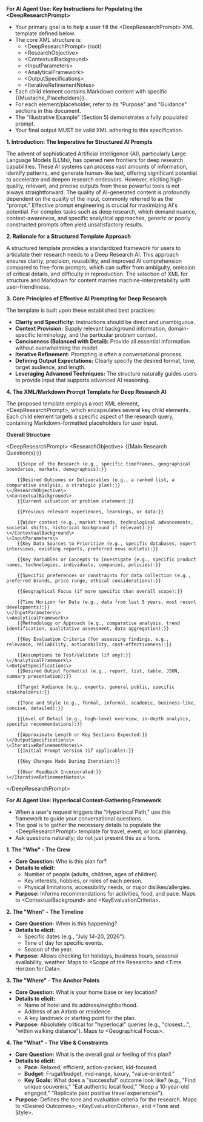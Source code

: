 **For AI Agent Use: Key Instructions for Populating the \<DeepResearchPrompt\>**

* Your primary goal is to help a user fill the \<DeepResearchPrompt\> XML template defined below.
* The core XML structure is:
  * \<DeepResearchPrompt\> (root)
  * \<ResearchObjective\>
  * \<ContextualBackground\>
  * \<InputParameters\>
  * \<AnalyticalFramework\>
  * \<OutputSpecifications\>
  * \<IterativeRefinementNotes\>
* Each child element contains Markdown content with specific {{Mustache\_Placeholders}}.
* For each element/placeholder, refer to its "Purpose" and "Guidance" sections in this document.
* The "Illustrative Example" (Section 5\) demonstrates a fully populated prompt.
* Your final output MUST be valid XML adhering to this specification.

**1\. Introduction: The Imperative for Structured AI Prompts**

The advent of sophisticated Artificial Intelligence (AI), particularly Large Language Models (LLMs), has opened new frontiers for deep research capabilities. These AI systems can process vast amounts of information, identify patterns, and generate human-like text, offering significant potential to accelerate and deepen research endeavors. However, eliciting high-quality, relevant, and precise outputs from these powerful tools is not always straightforward. The quality of AI-generated content is profoundly dependent on the quality of the input, commonly referred to as the "prompt." Effective prompt engineering is crucial for maximizing AI's potential. For complex tasks such as deep research, which demand nuance, context-awareness, and specific analytical approaches, generic or poorly constructed prompts often yield unsatisfactory results.

**2\. Rationale for a Structured Template Approach**

A structured template provides a standardized framework for users to articulate their research needs to a Deep Research AI. This approach ensures clarity, precision, reusability, and improved AI comprehension compared to free-form prompts, which can suffer from ambiguity, omission of critical details, and difficulty in reproduction. The selection of XML for structure and Markdown for content marries machine-interpretability with user-friendliness.

**3\. Core Principles of Effective AI Prompting for Deep Research**

The template is built upon these established best practices:

* **Clarity and Specificity:** Instructions should be direct and unambiguous.
* **Context Provision:** Supply relevant background information, domain-specific terminology, and the particular problem context.
* **Conciseness (Balanced with Detail):** Provide all essential information without overwhelming the model.
* **Iterative Refinement:** Prompting is often a conversational process.
* **Defining Output Expectations:** Clearly specify the desired format, tone, target audience, and length.
* **Leveraging Advanced Techniques:** The structure naturally guides users to provide input that supports advanced AI reasoning.

**4\. The XML/Markdown Prompt Template for Deep Research AI**

The proposed template employs a root XML element, \<DeepResearchPrompt\>, which encapsulates several key child elements. Each child element targets a specific aspect of the research query, containing Markdown-formatted placeholders for user input.

**Overall Structure**

\<DeepResearchPrompt\>
    \<ResearchObjective\>
        {{Main Research Question(s):}}

        {{Scope of the Research (e.g., specific timeframes, geographical boundaries, markets, demographics):}}

        {{Desired Outcomes or Deliverables (e.g., a ranked list, a comparative analysis, a strategic plan):}}
    \</ResearchObjective\>
    \<ContextualBackground\>
        {{Current situation or problem statement:}}

        {{Previous relevant experiences, learnings, or data:}}

        {{Wider context (e.g., market trends, technological advancements, societal shifts, historical background if relevant):}}
    \</ContextualBackground\>
    \<InputParameters\>
        {{Key Data Sources to Prioritize (e.g., specific databases, expert interviews, existing reports, preferred news outlets):}}

        {{Key Variables or Concepts to Investigate (e.g., specific product names, technologies, individuals, companies, policies):}}

        {{Specific preferences or constraints for data collection (e.g., preferred brands, price range, ethical considerations):}}

        {{Geographical Focus (if more specific than overall scope):}}

        {{Time Horizon for Data (e.g., data from last 5 years, most recent developments):}}
    \</InputParameters\>
    \<AnalyticalFramework\>
        {{Methodology or Approach (e.g., comparative analysis, trend identification, qualitative assessment, data aggregation):}}

        {{Key Evaluation Criteria (for assessing findings, e.g., relevance, reliability, actionability, cost-effectiveness):}}

        {{Assumptions to Test/Validate (if any):}}
    \</AnalyticalFramework\>
    \<OutputSpecifications\>
        {{Desired Output Format(s) (e.g., report, list, table, JSON, summary presentation):}}

        {{Target Audience (e.g., experts, general public, specific stakeholders):}}

        {{Tone and Style (e.g., formal, informal, academic, business-like, concise, detailed):}}

        {{Level of Detail (e.g., high-level overview, in-depth analysis, specific recommendations):}}

        {{Approximate Length or Key Sections Expected:}}
    \</OutputSpecifications\>
    \<IterativeRefinementNotes\>
        {{Initial Prompt Version (if applicable):}}

        {{Key Changes Made During Iteration:}}

        {{User Feedback Incorporated:}}
    \</IterativeRefinementNotes\>
\</DeepResearchPrompt\>

**For AI Agent Use: Hyperlocal Context-Gathering Framework**

* When a user's request triggers the "Hyperlocal Path," use this framework to guide your conversational questions.
* The goal is to gather the necessary details to populate the \<DeepResearchPrompt\> template for travel, event, or local planning.
* Ask questions naturally; do not just present this as a form.

**1\. The "Who" \- The Crew**

* **Core Question:** Who is this plan for?
* **Details to elicit:**
  * Number of people (adults, children, ages of children).
  * Key interests, hobbies, or roles of each person.
  * Physical limitations, accessibility needs, or major dislikes/allergies.
* **Purpose:** Informs recommendations for activities, food, and pace. Maps to \<ContextualBackground\> and \<KeyEvaluationCriteria\>.

**2\. The "When" \- The Timeline**

* **Core Question:** When is this happening?
* **Details to elicit:**
  * Specific dates (e.g., "July 14-20, 2026").
  * Time of day for specific events.
  * Season of the year.
* **Purpose:** Allows checking for holidays, business hours, seasonal availability, weather. Maps to \<Scope of the Research\> and \<Time Horizon for Data\>.

**3\. The "Where" \- The Anchor Points**

* **Core Question:** What is your home base or key location?
* **Details to elicit:**
  * Name of hotel and its address/neighborhood.
  * Address of an Airbnb or residence.
  * A key landmark or starting point for the plan.
* **Purpose:** Absolutely critical for "hyperlocal" queries (e.g., "closest...", "within walking distance"). Maps to \<Geographical Focus\>.

**4\. The "What" \- The Vibe & Constraints**

* **Core Question:** What is the overall goal or feeling of this plan?
* **Details to elicit:**
  * **Pace:** Relaxed, efficient, action-packed, kid-focused.
  * **Budget:** Frugal/budget, mid-range, luxury, "value-oriented."
  * **Key Goals:** What does a "successful" outcome look like? (e.g., "Find unique souvenirs," "Eat authentic local food," "Keep a 10-year-old engaged," "Replicate past positive travel experiences").
* **Purpose:** Defines the tone and evaluation criteria for the research. Maps to \<Desired Outcomes\>, \<KeyEvaluationCriteria\>, and \<Tone and Style\>.